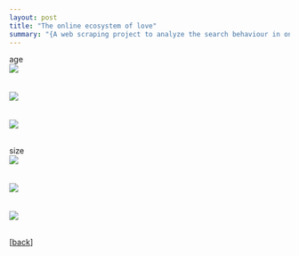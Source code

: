 ```yaml
---
layout: post
title: "The online ecosystem of love"
summary: "{A web scraping project to analyze the search behaviour in online dating}"
---
```


age
  <br> ![](https://github.com/purplestat/lovescrape_code/blob/master/lovescout-codebook_files/figure-gfm/unnamed-chunk-12-1.png?raw=true?style=centerme)  
<br>
  <br> ![](https://github.com/purplestat/lovescrape_code/blob/master/lovescout-codebook_files/figure-gfm/unnamed-chunk-14-1.png?raw=true?style=centerme)  
<br>
  <br> ![](https://github.com/purplestat/lovescrape_code/blob/master/lovescout-codebook_files/figure-gfm/unnamed-chunk-14-2.png?raw=true?style=centerme)  
<br>

size
  <br> ![](https://github.com/purplestat/lovescrape_code/blob/master/lovescout-codebook_files/figure-gfm/unnamed-chunk-16-1.png?raw=true?style=centerme)  
<br>
  <br> ![](https://github.com/purplestat/lovescrape_code/blob/master/lovescout-codebook_files/figure-gfm/unnamed-chunk-17-1.png?raw=true?style=centerme)  
<br>
  <br> ![](https://github.com/purplestat/lovescrape_code/blob/master/lovescout-codebook_files/figure-gfm/unnamed-chunk-17-2.png?raw=true?style=centerme)  
<br>



[<a href="/blog">back</a>]
